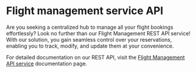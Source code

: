 # Flight management service API
Are you seeking a centralized hub to manage all your flight bookings effortlessly? Look no further than our Flight Management REST API service! With our solution, you gain seamless control over your reservations, enabling you to track, modify, and update them at your convenience.

For detailed documentation on our REST API, visit the [Flight Management API service](https://radhikasundararaman24.github.io/flight-management-service/) documentation page.

